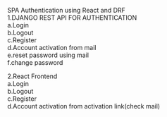 SPA Authentication using React and DRF  
1.DJANGO REST API FOR AUTHENTICATION  
    a.Login  
    b.Logout  
    c.Register  
    d.Account activation from mail  
    e.reset password using mail  
    f.change password  
  
2.React Frontend  
    a.Login  
    b.Logout  
    c.Register  
    d.Account activation from activation link(check mail)  
